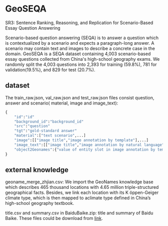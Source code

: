 # GeoSEQA

SR3: Sentence Ranking, Reasoning, and Replication for Scenario-Based Essay Question Answering

Scenario-based question answering (SEQA) is to answer a question which is contextualized by a scenario and expects a paragraph-long answer. A scenario may contain text and images to describe a concrete case in the domain. GeoSEQA is a SEQA dataset containing 4,003 scenario-based essay questions collected from China's high-school geography exams. We  randomly  split  the  4,003  questions  into 2,393  for  training  (59.8%),  781  for  validation(19.5%),  and  829  for  test  (20.7%). 

## dataset

The train_raw.json, val_raw.json and test_raw.json files consist question, answer and scenario( material, image and image_text):

```python
{
    "id":"id"
    "background_id":"background_id"
    "src":"question"
    "tgt":"gold-standard answer"
    "material":["text scenario",...]
    "image":[["image title","image annotation by template"],...]
	"image_text":[["image title","image annotation by natural language"],...]
	"object2Geonames":{"value of entity slot in image annotation by template":["geonameid","name_zh","latitude","longitude","country","timezone","summer precipitation","winter precipitation","climate type","climate zone"],...}
}
```

## external knowledge

geoname_merge_zhjian.csv: We  import  the  GeoNames  knowledge base which describes 465 thousand locations with 4.65  million  triple-structured  geographical  facts. Besides,  we  link  each  location  with  its  K ̈oppen-Geiger  climate  type,  which  is  then  mapped  to  aclimate  type  defined  in  China’s  high-school  geography textbook. 

title.csv and summary.csv in BaiduBaike.zip: title and summary of Baidu Baike. These files could be download from [link](https://drive.google.com/file/d/18Xzn0of7S-EoeqBVX8iIEyKfa40hoKYu/view?usp=sharing).

